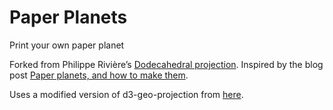 # Paper Planets

Print your own paper planet

Forked from Philippe Rivière’s [Dodecahedral projection](https://bl.ocks.org/Fil/61bf310184055add159620a977112069). Inspired by the blog post [Paper planets, and how to make them](https://visionscarto.net/paper-planets-and-how-to-make-them).

Uses a modified version of d3-geo-projection from [here](https://recifs.neocities.org/d3-geo-projection-clip-polyhedral.js).
